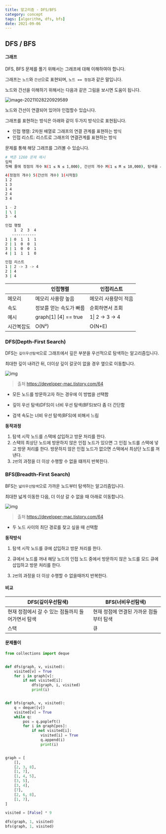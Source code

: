 ```yaml
---
title: 알고리즘 - DFS/BFS
category: concept
tags: [algorithm, dfs, bfs]
date: 2021-09-06
---
```


## DFS / BFS

#### 그래프

DFS, BFS 문제를 풀기 위해서는 그래프에 대해 이해하여야 합니다.

그래프는 `노드`와 `간선`으로 표현되며, `노드 == 정점`과 같은 말입니다.

노드와 간선을 이해하기 위해서는 다음과 같은 그림을 보시면 도움이 됩니다.

![image-20211028220929589](../../../assets/images/posts/2021-10-28-post-algorithm-concept-dfsbfs/image-20211028220929589.png)

노드와 간선이 연결되어 있어야 인접할수 있습니다.

그래프를 표현하는 방식은 아래와 같이 두가지 방식으로 표현됩니다.

- 인접 행렬: 2차원 배열로 그래프의 연결 관계를 표현하는 방식
- 인접 리스트: 리스트로 그래프의 연결관계를 표현하는 방식

문제를 통해 해당 그래프를 그려볼 수 있습니다.

```bash
# 백준 1260 문제 예시
입력
첫째 줄에 정점의 개수 N(1 ≤ N ≤ 1,000), 간선의 개수 M(1 ≤ M ≤ 10,000), 탐색을 시작할 정점의 번호 V가 주어진다. 다음 M개의 줄에는 간선이 연결하는 두 정점의 번호가 주어진다. 어떤 두 정점 사이에 여러 개의 간선이 있을 수 있다. 입력으로 주어지는 간선은 양방향이다.

4(정점의 개수) 5(간선의 개수) 1(시작점)
1 2
1 3
1 4
2 4
3 4

1 - 2
| \ |
3 - 4

인접 행렬
    1  2  3  4
   -----------
1 | 0  1  1  1
2 | 1  0  0  1
3 | 1  0  0  1
4 | 1  1  1  0

인접 리스트
1 | 2 -> 3 -> 4
2 | 4
3 | 4
```

|            | 인접행렬                | 인접리스트           |
| ---------- | ----------------------- | -------------------- |
| 메모리     | 메모리 사용량 높음      | 메모리 사용량이 적음 |
| 속도       | 정보를 얻는 속도가 빠름 | 순회하면서 조회      |
| 예시       | graph[1] [4] == true    | 1\| 2 -> 3 -> 4      |
| 시간복잡도 | O(N²)                   | O(N+E)               |

### DFS(Depth-First Search)

DFS는 `깊이우선탐색`으로 그래프에서 깊은 부분을 우선적으로 탐색하는 알고리즘입니다.

최대한 깊이 내려간 뒤, 더이상 깊이 갈곳이 없을 경우 옆으로 이동합니다.

![img](../../../assets/images/posts/2021-10-28-post-algorithm-concept-dfsbfs/img.gif)

> 출처 https://developer-mac.tistory.com/64

- 모든 노드를 방문하고자 하는 경우에 이 방법을 선택함

- 깊이 우선 탐색(DFS)이 너비 우선 탐색(BFS)보다 좀 더 간단함

- 검색 속도는 너비 우선 탐색(BFS)에 비해서 느림

**동작과정**

1. 탐색 시작 노드를 스택에 삽입하고 방문 처리를 한다.
2. 스택의 최상단 노드에 방문하지 않은 인접 노드가 있으면 그 인접 노드를 스택에 넣고 방문 처리를 한다. 방문하지 않은 인접 노드가 없으면 스택에서 최상단 노드를 꺼낸다.
3. `2번`의 과정을 더 이상 수행할 수 없을 떄까지 반복한다.

### BFS(Breadth-First Search)

BFS는 `넓이우선탐색`으로 가까운 노드부터 탐색하는 알고리즘입니다.

최대한 넓게 이동한 다음, 더 이상 갈 수 없을 때 아래로 이동합니다.

![img](../../../assets/images/posts/2021-11-14-post-algorithm-concept-dfsbfs/img.gif)

> 출처 https://developer-mac.tistory.com/64

- 두 노드 사이의 최단 경로를 찾고 싶을 때 선택함

**동작방식**

1. 탐색 시작 노드를 큐에 삽입하고 방문 처리를 한다.

2. 큐에서 노드를 꺼내 해당 노드의 인접 노드 중에서 방문하지 않은 노드를 모드 큐에 삽입하고 방문 처리를 한다.
3. `2번`의 과정을 더 이상 수행할 수 없을때까지 반복한다.

#### 비교

| DFS(깊이우선탐색)                                 | BFS(너비우선탐색)                       |
| ------------------------------------------------- | --------------------------------------- |
| 현재 정점에서 갈 수 있는 점들까지 들어가면서 탐색 | 현재 정점에 연결된 가까운 점들부터 탐색 |
| 스택                                              | 큐                                      |

#### 문제풀이

```python
from collections import deque


def dfs(graph, v, visited):
    visited[v] = True
    for i in graph[v]:
        if not visited[i]:
            dfs(graph, i, visited)
            print(i)


def bfs(graph, v, visited):
    q = deque([v])
    visited[v] = True
    while q:
        pos = q.popleft()
        for i in graph[pos]:
            if not visited[i]:
                visited[i] = True
                q.append(i)
                print(i)


graph = [
    [],
    [2, 3, 8],
    [1, 7],
    [1, 4, 5],
    [3, 5],
    [3, 4],
    [7],
    [2, 6, 8],
    [1, 7],
]

visited = [False] * 9

dfs(graph, 1, visited)
bfs(graph, 1, visited)
```
